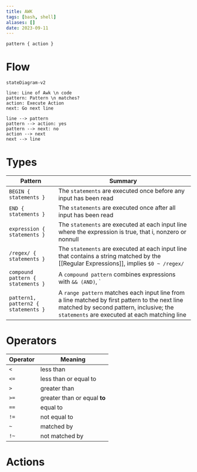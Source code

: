 ```yaml
---
title: AWK
tags: [bash, shell]
aliases: []
date: 2023-09-11
---
```


`pattern { action }`

# Flow
```mermaid
stateDiagram-v2

line: Line of Awk \n code
pattern: Pattern \n matches?
action: Execute Action
next: Go next line

line --> pattern
pattern --> action: yes
pattern --> next: no
action --> next
next --> line
```

# Types 
Pattern | Summary
--- | ---
`BEGIN { statements }` | The `statements` are executed once before any input has been read
`END { statements }` | The `statements` are executed once after all input has been read
`expression { statements }` | The `statements` are executed at each input line where the expression is true, that i, nonzero or nonnull
`/regex/ { statements }` |  The `statements` are executed at each input line that contains a string matched by the [[Regular Expressions]], implies `$0 ~ /regex/`
`compound pattern { statements }` | A `compound pattern` combines expressions with `&& (AND)`, `|| (OR)`, `! (NOT)` and `()`
`pattern1, pattern2 { statements }` | A `range pattern` matches each input line from a line matched by first pattern to the next line matched by second pattern, inclusive; the `statements` are executed at each matching line

# Operators
Operator | Meaning
--- | ---
`<` | less than
`<=` | less than or equal to
`>` | greater than
`>=` | greater than or equal **to**
`==` | equal to
`!=` | not equal to
`~` | matched by 
`!~` | not matched by

# Actions
